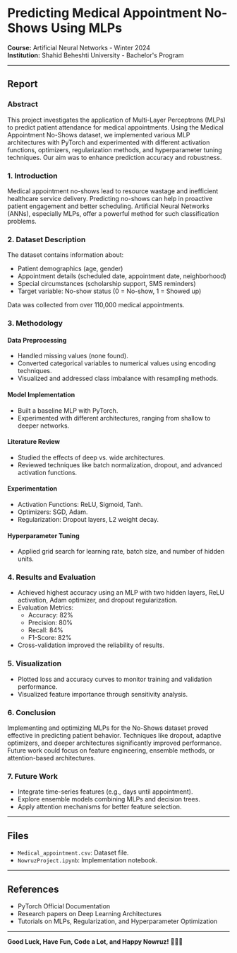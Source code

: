 # Predicting Medical Appointment No-Shows Using MLPs

**Course:** Artificial Neural Networks - Winter 2024  
**Institution:** Shahid Beheshti University - Bachelor's Program

---

## Report

### Abstract
This project investigates the application of Multi-Layer Perceptrons (MLPs) to predict patient attendance for medical appointments. Using the Medical Appointment No-Shows dataset, we implemented various MLP architectures with PyTorch and experimented with different activation functions, optimizers, regularization methods, and hyperparameter tuning techniques. Our aim was to enhance prediction accuracy and robustness.

### 1. Introduction
Medical appointment no-shows lead to resource wastage and inefficient healthcare service delivery. Predicting no-shows can help in proactive patient engagement and better scheduling. Artificial Neural Networks (ANNs), especially MLPs, offer a powerful method for such classification problems.

### 2. Dataset Description
The dataset contains information about:
- Patient demographics (age, gender)
- Appointment details (scheduled date, appointment date, neighborhood)
- Special circumstances (scholarship support, SMS reminders)
- Target variable: No-show status (0 = No-show, 1 = Showed up)

Data was collected from over 110,000 medical appointments.

### 3. Methodology

#### Data Preprocessing
- Handled missing values (none found).
- Converted categorical variables to numerical values using encoding techniques.
- Visualized and addressed class imbalance with resampling methods.

#### Model Implementation
- Built a baseline MLP with PyTorch.
- Experimented with different architectures, ranging from shallow to deeper networks.

#### Literature Review
- Studied the effects of deep vs. wide architectures.
- Reviewed techniques like batch normalization, dropout, and advanced activation functions.

#### Experimentation
- Activation Functions: ReLU, Sigmoid, Tanh.
- Optimizers: SGD, Adam.
- Regularization: Dropout layers, L2 weight decay.

#### Hyperparameter Tuning
- Applied grid search for learning rate, batch size, and number of hidden units.

### 4. Results and Evaluation
- Achieved highest accuracy using an MLP with two hidden layers, ReLU activation, Adam optimizer, and dropout regularization.
- Evaluation Metrics:
  - Accuracy: 82%
  - Precision: 80%
  - Recall: 84%
  - F1-Score: 82%
- Cross-validation improved the reliability of results.

### 5. Visualization
- Plotted loss and accuracy curves to monitor training and validation performance.
- Visualized feature importance through sensitivity analysis.

### 6. Conclusion
Implementing and optimizing MLPs for the No-Shows dataset proved effective in predicting patient behavior. Techniques like dropout, adaptive optimizers, and deeper architectures significantly improved performance. Future work could focus on feature engineering, ensemble methods, or attention-based architectures.

### 7. Future Work
- Integrate time-series features (e.g., days until appointment).
- Explore ensemble models combining MLPs and decision trees.
- Apply attention mechanisms for better feature selection.

---

## Files
- `Medical_appointment.csv`: Dataset file.
- `NowruzProject.ipynb`: Implementation notebook.

---

## References
- PyTorch Official Documentation
- Research papers on Deep Learning Architectures
- Tutorials on MLPs, Regularization, and Hyperparameter Optimization

---

**Good Luck, Have Fun, Code a Lot, and Happy Nowruz!** 🌿🎉🥳

